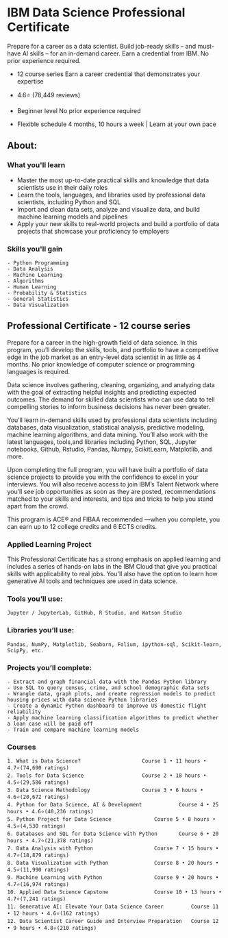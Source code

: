 # IBM Data Science Professional Certificate

Prepare for a career as a data scientist. Build job-ready skills – and must-have AI skills – for an in-demand career. Earn a credential from IBM. No prior experience required.

- 12 course series		Earn a career credential that demonstrates your expertise

- 4.6⭐					(78,449 reviews)

- Beginner level          No prior experience required

- Flexible schedule		4 months, 10 hours a week | Learn at your own pace

## About:

### What you'll learn

- Master the most up-to-date practical skills and knowledge that data scientists use in their daily roles
- Learn the tools, languages, and libraries used by professional data scientists, including Python and SQL
- Import and clean data sets, analyze and visualize data, and build machine learning models and pipelines
- Apply your new skills to real-world projects and build a portfolio of data projects that showcase your proficiency to employers


### Skills you'll gain

	- Python Programming		
	- Data Analysis				
	- Machine Learning		
	- Algorithms
	- Human Learning			
	- Probability & Statistics		
	- General Statistics		
	- Data Visualization

## Professional Certificate - 12 course series

Prepare for a career in the high-growth field of data science. In this program, you’ll develop the skills, tools, and portfolio to have a competitive edge in the job market as an entry-level data scientist in as little as 4 months. No prior knowledge of computer science or programming languages is required. 

Data science involves gathering, cleaning, organizing, and analyzing data with the goal of extracting helpful insights and predicting expected outcomes. The demand for skilled data scientists who can use data to tell compelling stories to inform business decisions has never been greater. 

You’ll learn in-demand skills used by professional data scientists including databases, data visualization, statistical analysis, predictive modeling, machine learning algorithms, and data mining. You’ll also work with the latest languages, tools,and libraries including Python, SQL, Jupyter notebooks, Github, Rstudio, Pandas, Numpy, ScikitLearn, Matplotlib, and more.

Upon completing the full program, you will have built a portfolio of data science projects to provide you with the confidence to excel in your interviews. You will also receive access to join IBM’s Talent Network where you’ll see job opportunities as soon as they are posted, recommendations matched to your skills and interests, and tips and tricks to help you stand apart from the crowd. 

This program is ACE® and FIBAA recommended —when you complete, you can earn up to 12 college credits and 6 ECTS credits.

### Applied Learning Project
This Professional Certificate has a strong emphasis on applied learning and includes a series of hands-on labs in the IBM Cloud that give you practical skills with applicability to real jobs. You'll also have the option to learn how generative AI tools and techniques are used in data science.

### Tools you’ll use: 
	Jupyter / JupyterLab, GitHub, R Studio, and Watson Studio

### Libraries you’ll use: 
	Pandas, NumPy, Matplotlib, Seaborn, Folium, ipython-sql, Scikit-learn, ScipPy, etc.

### Projects you’ll complete:
	- Extract and graph financial data with the Pandas Python library
	- Use SQL to query census, crime, and school demographic data sets
	- Wrangle data, graph plots, and create regression models to predict housing prices with data science Python libraries
	- Create a dynamic Python dashboard to improve US domestic flight reliability
	- Apply machine learning classification algorithms to predict whether a loan case will be paid off
	- Train and compare machine learning models

### Courses
	1. What is Data Science?  					Course 1 • 11 hours • 4.7⭐(74,690 ratings)
 	2. Tools for Data Science					Course 2 • 18 hours • 4.5⭐(29,586 ratings)
	3. Data Science Methodology					Course 3 • 6 hours • 4.6⭐(20,672 ratings)
	4. Python for Data Science, AI & Development 			Course 4 • 25 hours • 4.6⭐(40,236 ratings)
	5. Python Project for Data Science 				Course 5 • 8 hours • 4.5⭐(4,530 ratings)
	6. Databases and SQL for Data Science with Python 		Course 6 • 20 hours • 4.7⭐(21,378 ratings)
	7. Data Analysis with Python 					Course 7 • 15 hours • 4.7⭐(18,879 ratings)
	8. Data Visualization with Python 				Course 8 • 20 hours • 4.5⭐(11,990 ratings)
	9. Machine Learning with Python 				Course 9 • 20 hours • 4.7⭐(16,974 ratings)
	10. Applied Data Science Capstone				Course 10 • 13 hours • 4.7⭐(7,241 ratings)	
	11. Generative AI: Elevate Your Data Science Career 		Course 11 • 12 hours • 4.6⭐(162 ratings)
	12. Data Scientist Career Guide and Interview Preparation 	Course 12 • 9 hours • 4.8⭐(210 ratings)
